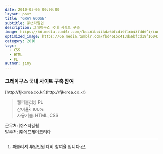 ```yaml
---
date: 2010-03-05 00:00:00
layout: post
title: "GRAY GOOSE"
subtitle: ㈜스타일쉽
description: 그레이구스 국내 사이트 구축
image: https://66.media.tumblr.com/fbd461bc413da6bfcd19f16043fdd0f1/tumblr_p4arnvkxv31x3wc1uo1_1280.png
optimized_image: https://66.media.tumblr.com/fbd461bc413da6bfcd19f16043fdd0f1/tumblr_p4arnvkxv31x3wc1uo1_1280.png
category: 2010
tags:
  - CSS
  - HTML
  - PL
author: jihy
---
```


### 그레이구스 국내 사이트 구축 참여
[http://fjkorea.co.kr](http://fjkorea.co.kr)

> 웹퍼블리싱 PL <br> 참여율<sup>[^1]</sup>: 100% <br> 사용기술: HTML, CSS

근무처: ㈜스타일쉽 <br>
발주처: ㈜에프제이코리아

[^1]: 퍼블리셔 투입인원 대비 참여율 입니다.